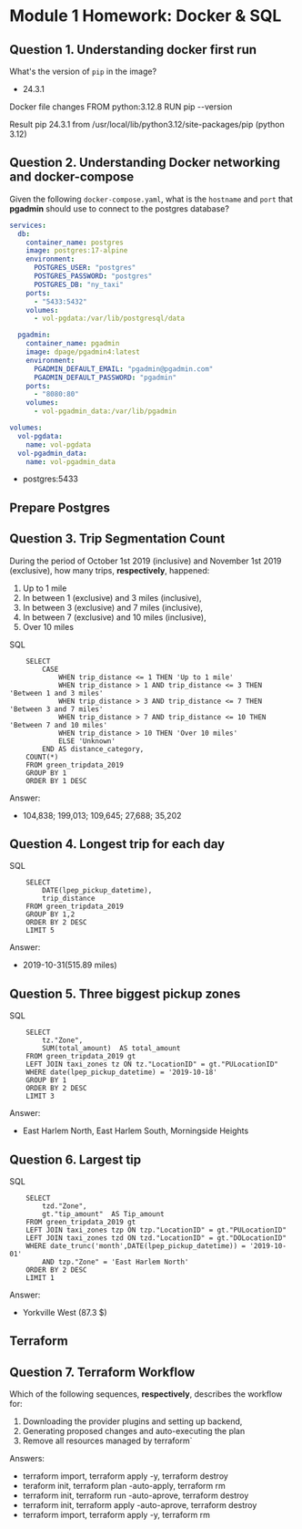 # Module 1 Homework: Docker & SQL

## Question 1. Understanding docker first run

What's the version of `pip` in the image?

- 24.3.1

Docker file changes
FROM python:3.12.8
RUN pip --version

Result pip 24.3.1 from /usr/local/lib/python3.12/site-packages/pip (python 3.12)

## Question 2. Understanding Docker networking and docker-compose

Given the following `docker-compose.yaml`, what is the `hostname` and `port` that **pgadmin** should use to connect to the postgres database?

```yaml
services:
  db:
    container_name: postgres
    image: postgres:17-alpine
    environment:
      POSTGRES_USER: "postgres"
      POSTGRES_PASSWORD: "postgres"
      POSTGRES_DB: "ny_taxi"
    ports:
      - "5433:5432"
    volumes:
      - vol-pgdata:/var/lib/postgresql/data

  pgadmin:
    container_name: pgadmin
    image: dpage/pgadmin4:latest
    environment:
      PGADMIN_DEFAULT_EMAIL: "pgadmin@pgadmin.com"
      PGADMIN_DEFAULT_PASSWORD: "pgadmin"
    ports:
      - "8080:80"
    volumes:
      - vol-pgadmin_data:/var/lib/pgadmin

volumes:
  vol-pgdata:
    name: vol-pgdata
  vol-pgadmin_data:
    name: vol-pgadmin_data
```

- postgres:5433

## Prepare Postgres

## Question 3. Trip Segmentation Count

During the period of October 1st 2019 (inclusive) and November 1st 2019 (exclusive), how many trips, **respectively**, happened:

1. Up to 1 mile
2. In between 1 (exclusive) and 3 miles (inclusive),
3. In between 3 (exclusive) and 7 miles (inclusive),
4. In between 7 (exclusive) and 10 miles (inclusive),
5. Over 10 miles

SQL

```
    SELECT
        CASE
            WHEN trip_distance <= 1 THEN 'Up to 1 mile'
            WHEN trip_distance > 1 AND trip_distance <= 3 THEN 'Between 1 and 3 miles'
            WHEN trip_distance > 3 AND trip_distance <= 7 THEN 'Between 3 and 7 miles'
            WHEN trip_distance > 7 AND trip_distance <= 10 THEN 'Between 7 and 10 miles'
            WHEN trip_distance > 10 THEN 'Over 10 miles'
            ELSE 'Unknown'
        END AS distance_category,
    COUNT(*)
    FROM green_tripdata_2019
    GROUP BY 1
    ORDER BY 1 DESC
```

Answer:

- 104,838; 199,013; 109,645; 27,688; 35,202

## Question 4. Longest trip for each day

SQL

```
    SELECT
        DATE(lpep_pickup_datetime),
        trip_distance
    FROM green_tripdata_2019
    GROUP BY 1,2
    ORDER BY 2 DESC
    LIMIT 5
```

Answer:

- 2019-10-31(515.89 miles)

## Question 5. Three biggest pickup zones

SQL

```
    SELECT
        tz."Zone",
        SUM(total_amount)  AS total_amount
    FROM green_tripdata_2019 gt
    LEFT JOIN taxi_zones tz ON tz."LocationID" = gt."PULocationID"
    WHERE date(lpep_pickup_datetime) = '2019-10-18'
    GROUP BY 1
    ORDER BY 2 DESC
    LIMIT 3
```

Answer:

- East Harlem North, East Harlem South, Morningside Heights

## Question 6. Largest tip

SQL

```
    SELECT
    	tzd."Zone",
    	gt."tip_amount"  AS Tip_amount
    FROM green_tripdata_2019 gt
    LEFT JOIN taxi_zones tzp ON tzp."LocationID" = gt."PULocationID"
    LEFT JOIN taxi_zones tzd ON tzd."LocationID" = gt."DOLocationID"
    WHERE date_trunc('month',DATE(lpep_pickup_datetime)) = '2019-10-01'
        AND tzp."Zone" = 'East Harlem North'
    ORDER BY 2 DESC
    LIMIT 1
```

Answer:

- Yorkville West (87.3 $)

## Terraform

## Question 7. Terraform Workflow

Which of the following sequences, **respectively**, describes the workflow for:

1. Downloading the provider plugins and setting up backend,
2. Generating proposed changes and auto-executing the plan
3. Remove all resources managed by terraform`

Answers:

- terraform import, terraform apply -y, terraform destroy
- teraform init, terraform plan -auto-apply, terraform rm
- terraform init, terraform run -auto-aprove, terraform destroy
- terraform init, terraform apply -auto-aprove, terraform destroy
- terraform import, terraform apply -y, terraform rm

